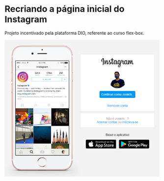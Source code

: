 # Recriando a página inicial do Instagram

Projeto incentivado pela plataforma DIO, referente ao curso flex-box.

![Logo](./img/page.png)
